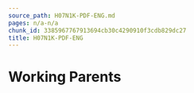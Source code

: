 ```yaml
---
source_path: H07N1K-PDF-ENG.md
pages: n/a-n/a
chunk_id: 3385967767913694cb30c4290910f3cdb829dc27
title: H07N1K-PDF-ENG
---
```

# Working Parents
